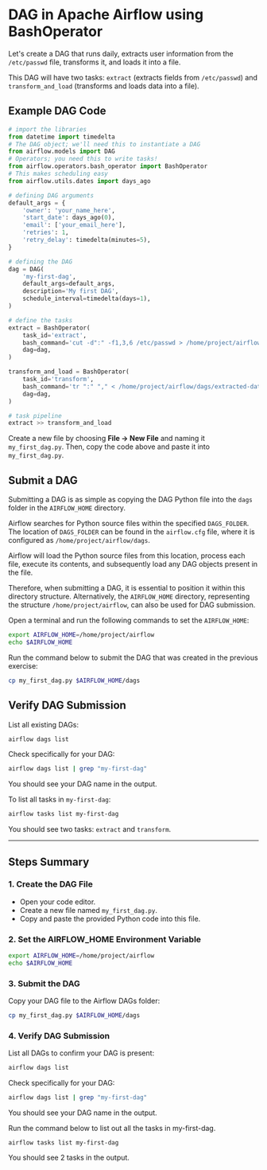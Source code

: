 # DAG in Apache Airflow using BashOperator

Let's create a DAG that runs daily, extracts user information from the `/etc/passwd` file, transforms it, and loads it into a file.

This DAG will have two tasks: `extract` (extracts fields from `/etc/passwd`) and `transform_and_load` (transforms and loads data into a file).

## Example DAG Code

```python
# import the libraries
from datetime import timedelta
# The DAG object; we'll need this to instantiate a DAG
from airflow.models import DAG
# Operators; you need this to write tasks!
from airflow.operators.bash_operator import BashOperator
# This makes scheduling easy
from airflow.utils.dates import days_ago

# defining DAG arguments
default_args = {
    'owner': 'your_name_here',
    'start_date': days_ago(0),
    'email': ['your_email_here'],
    'retries': 1,
    'retry_delay': timedelta(minutes=5),
}

# defining the DAG
dag = DAG(
    'my-first-dag',
    default_args=default_args,
    description='My first DAG',
    schedule_interval=timedelta(days=1),
)

# define the tasks
extract = BashOperator(
    task_id='extract',
    bash_command='cut -d":" -f1,3,6 /etc/passwd > /home/project/airflow/dags/extracted-data.txt',
    dag=dag,
)

transform_and_load = BashOperator(
    task_id='transform',
    bash_command='tr ":" "," < /home/project/airflow/dags/extracted-data.txt > /home/project/airflow/dags/transformed-data.csv',
    dag=dag,
)

# task pipeline
extract >> transform_and_load
```

Create a new file by choosing **File → New File** and naming it `my_first_dag.py`. Then, copy the code above and paste it into `my_first_dag.py`.

## Submit a DAG

Submitting a DAG is as simple as copying the DAG Python file into the `dags` folder in the `AIRFLOW_HOME` directory.

Airflow searches for Python source files within the specified `DAGS_FOLDER`. The location of `DAGS_FOLDER` can be found in the `airflow.cfg` file, where it is configured as `/home/project/airflow/dags`.

Airflow will load the Python source files from this location, process each file, execute its contents, and subsequently load any DAG objects present in the file.

Therefore, when submitting a DAG, it is essential to position it within this directory structure. Alternatively, the `AIRFLOW_HOME` directory, representing the structure `/home/project/airflow`, can also be used for DAG submission.

Open a terminal and run the following commands to set the `AIRFLOW_HOME`:

```bash
export AIRFLOW_HOME=/home/project/airflow
echo $AIRFLOW_HOME
```

Run the command below to submit the DAG that was created in the previous exercise:

```bash
cp my_first_dag.py $AIRFLOW_HOME/dags
```

## Verify DAG Submission

List all existing DAGs:

```bash
airflow dags list
```

Check specifically for your DAG:

```bash
airflow dags list | grep "my-first-dag"
```

You should see your DAG name in the output.

To list all tasks in `my-first-dag`:

```bash
airflow tasks list my-first-dag
```

You should see two tasks: `extract` and `transform`.

---

## Steps Summary

### 1. Create the DAG File

- Open your code editor.
- Create a new file named `my_first_dag.py`.
- Copy and paste the provided Python code into this file.

### 2. Set the AIRFLOW_HOME Environment Variable

```bash
export AIRFLOW_HOME=/home/project/airflow
echo $AIRFLOW_HOME
```

### 3. Submit the DAG

Copy your DAG file to the Airflow DAGs folder:

```bash
cp my_first_dag.py $AIRFLOW_HOME/dags
```

### 4. Verify DAG Submission

List all DAGs to confirm your DAG is present:

```bash
airflow dags list
```

Check specifically for your DAG:

```bash
airflow dags list | grep "my-first-dag"
```

You should see your DAG name in the output.

Run the command below to list out all the tasks in my-first-dag.

```
airflow tasks list my-first-dag
```

You should see 2 tasks in the output.